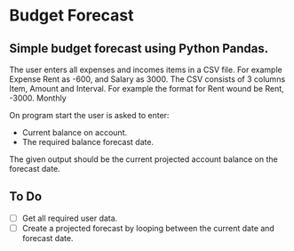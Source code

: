 # Budget Forecast
## Simple budget forecast using Python Pandas. 

The user enters all expenses and incomes items in a CSV file. 
For example Expense Rent as -600, and Salary as 3000.
The CSV consists of 3 columns Item, Amount and Interval.
For example the format for Rent wound be Rent, -3000. Monthly

On program start the user is asked to enter:
- Current balance on account.
- The required balance forecast date.

The given output should be the current projected account balance on the forecast date.

## To Do
- [ ] Get all required user data.
- [ ] Create a projected forecast by looping between the current date and forecast date.
